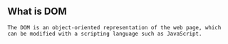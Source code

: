 ## What is DOM
    The DOM is an object-oriented representation of the web page, which can be modified with a scripting language such as JavaScript.